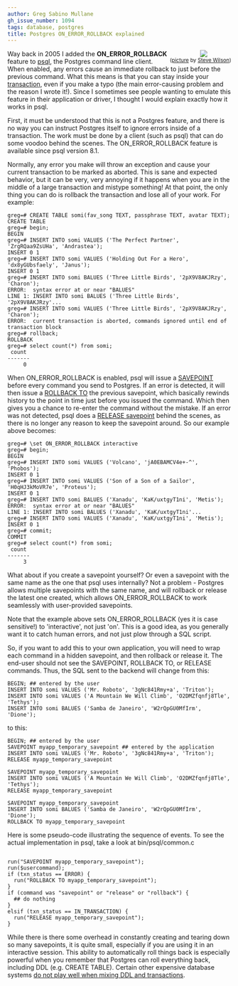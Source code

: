```yaml
---
author: Greg Sabino Mullane
gh_issue_number: 1094
tags: database, postgres
title: Postgres ON_ERROR_ROLLBACK explained
---
```




<div class="separator" style="clear: both; float: right; text-align: center;"><a href="/blog/2015/02/24/postgres-onerrorrollback-explained/image-0-big.jpeg" imageanchor="1" style="clear: right; margin-bottom: 1em; margin-left: 1em;"><img border="0" src="/blog/2015/02/24/postgres-onerrorrollback-explained/image-0.jpeg"/></a><br/><small>
(<a href="https://flic.kr/p/jt1ajt">picture</a> by <a href="https://www.flickr.com/photos/pokerbrit/">Steve Wilson</a>)</small></div>

Way back in 2005 I added the **ON_ERROR_ROLLBACK** feature to [psql](http://www.postgresql.org/docs/current/static/app-psql.html), the Postgres command line client. When enabled, any errors cause an immediate rollback to just before the previous command. What this means is that you can stay inside your [transaction](http://www.postgresql.org/docs/current/static/tutorial-transactions.html), even if you make a typo (the main error-causing problem and the reason I wrote it!). Since I sometimes see people wanting to emulate this feature in their application or driver, I thought I would explain exactly how it works in psql.

First, it must be understood that this is not a Postgres feature, and there is no way you can instruct Postgres itself to ignore errors inside of a transaction. The work must be done by a client (such as psql) that can do some voodoo behind the scenes. The ON_ERROR_ROLLBACK feature is available since psql version 8.1.

Normally, any error you make will throw an exception and cause your current transaction to be marked as aborted. This is sane and expected behavior, but it can be very, very annoying if it happens when you are in the middle of a large transaction and mistype something! At that point, the only thing you can do is rollback the transaction and lose all of your work. For example:

```
greg=# CREATE TABLE somi(fav_song TEXT, passphrase TEXT, avatar TEXT);
CREATE TABLE
greg=# begin;
BEGIN
greg=# INSERT INTO somi VALUES ('The Perfect Partner', 'ZrgRQaa9ZsUHa', 'Andrastea');
INSERT 0 1
greg=# INSERT INTO somi VALUES ('Holding Out For a Hero', 'dx8yGUbsfaely', 'Janus');
INSERT 0 1
greg=# INSERT INTO somi BALUES ('Three Little Birds', '2pX9V8AKJRzy', 'Charon');
ERROR:  syntax error at or near "BALUES"
LINE 1: INSERT INTO somi BALUES ('Three Little Birds', '2pX9V8AKJRzy'...
greg=# INSERT INTO somi VALUES ('Three Little Birds', '2pX9V8AKJRzy', 'Charon');
ERROR:  current transaction is aborted, commands ignored until end of transaction block
greg=# rollback;
ROLLBACK
greg=# select count(*) from somi;
 count
-------
     0
```

When ON_ERROR_ROLLBACK is enabled, psql will issue a [SAVEPOINT](http://www.postgresql.org/docs/current/static/sql-savepoint.html) before every command you send to Postgres. If an error is detected, it will then issue a [ROLLBACK TO](http://www.postgresql.org/docs/current/static/sql-rollback-to.html) the previous savepoint, which basically rewinds history to the point in time just before you issued the command. Which then gives you a chance to re-enter the command without the mistake. If an error was not detected, psql does a [RELEASE savepoint](http://www.postgresql.org/docs/current/static/sql-release-savepoint.html) behind the scenes, as there is no longer any reason to keep the savepoint around. So our example above becomes:

```
greg=# \set ON_ERROR_ROLLBACK interactive
greg=# begin;
BEGIN
greg=# INSERT INTO somi VALUES ('Volcano', 'jA0EBAMCV4e+-^', 'Phobos');
INSERT 0 1
greg=# INSERT INTO somi VALUES ('Son of a Son of a Sailor', 'H0qHJ3kMoVR7e', 'Proteus');
INSERT 0 1
greg=# INSERT INTO somi BALUES ('Xanadu', 'KaK/uxtgyT1ni', 'Metis');
ERROR:  syntax error at or near "BALUES"
LINE 1: INSERT INTO somi BALUES ('Xanadu', 'KaK/uxtgyT1ni'...
greg=# INSERT INTO somi VALUES ('Xanadu', 'KaK/uxtgyT1ni', 'Metis');
INSERT 0 1
greg=# commit;
COMMIT
greg=# select count(*) from somi;
 count
-------
     3
```

What about if you create a savepoint yourself? Or even a savepoint with the same name as the one that psql uses internally? Not a problem - Postgres allows multiple savepoints with the same name, and will rollback or release the latest one created, which allows ON_ERROR_ROLLBACK to work seamlessly with user-provided savepoints.

Note that the example above sets ON_ERROR_ROLLBACK (yes it is case sensitive!) to 'interactive', not just 'on'. This is a good idea, as you generally want it to catch human errors, and not just plow through a SQL script.

So, if you want to add this to your own application, you will need to wrap each command in a hidden savepoint, and then rollback or release it. The end-user should not see the SAVEPOINT, ROLLBACK TO, or RELEASE commands. Thus, the SQL sent to the backend will change from this:

```
BEGIN; ## entered by the user
INSERT INTO somi VALUES ('Mr. Roboto', '3gNc841Rmy+a', 'Triton');
INSERT INTO somi VALUES ('A Mountain We Will Climb', 'O2DMZfqnfj8Tle', 'Tethys');
INSERT INTO somi BALUES ('Samba de Janeiro', 'W2rQpGU0MfIrm', 'Dione');
```

to this:

```
BEGIN; ## entered by the user
SAVEPOINT myapp_temporary_savepoint ## entered by the application
INSERT INTO somi VALUES ('Mr. Roboto', '3gNc841Rmy+a', 'Triton');
RELEASE myapp_temporary_savepoint

SAVEPOINT myapp_temporary_savepoint
INSERT INTO somi VALUES ('A Mountain We Will Climb', 'O2DMZfqnfj8Tle', 'Tethys');
RELEASE myapp_temporary_savepoint

SAVEPOINT myapp_temporary_savepoint
INSERT INTO somi BALUES ('Samba de Janeiro', 'W2rQpGU0MfIrm', 'Dione');
ROLLBACK TO myapp_temporary_savepoint
```

Here is some pseudo-code illustrating the sequence of events. To see the actual implementation in psql, take a look at bin/psql/common.c

```

run("SAVEPOINT myapp_temporary_savepoint");
run($usercommand);
if (txn_status == ERROR) {
  run("ROLLBACK TO myapp_temporary_savepoint");
}
if (command was "savepoint" or "release" or "rollback") {
  ## do nothing
}
elsif (txn_status == IN_TRANSACTION) {
  run("RELEASE myapp_temporary_savepoint");
}
```

While there is there some overhead in constantly creating and tearing down so many savepoints, it is quite small, especially if you are using it in an interactive session. This ability to automatically roll things back is especially powerful when you remember that Postgres can roll everything back, including DDL (e.g. CREATE TABLE). Certain other expensive database systems [do not play well when mixing DDL and transactions](https://wiki.postgresql.org/wiki/Transactional_DDL_in_PostgreSQL:_A_Competitive_Analysis).

 

